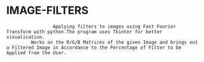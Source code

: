 # IMAGE-FILTERS
                     Applying filters to images using Fast Fourier Transform with python.The program uses Tkinter for better visualisation. 
             Works on the R/G/B Matrices of the given Image and brings out a Filtered Image in Accordance to the Percentage of Filter to be Applied from the User.
